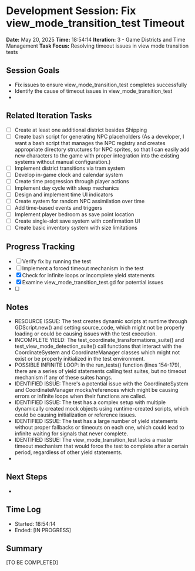 # Development Session: Fix view_mode_transition_test Timeout
**Date:** May 20, 2025
**Time:** 18:54:14
**Iteration:** 3 - Game Districts and Time Management
**Task Focus:** Resolving timeout issues in view mode transition tests

## Session Goals
- Fix issues to ensure view_mode_transition_test completes successfully
- Identify the cause of timeout issues in view_mode_transition_test
- 

## Related Iteration Tasks
- [ ] Create at least one additional district besides Shipping
- [ ] Create bash script for generating NPC placeholders (As a developer, I want a bash script that manages the NPC registry and creates appropriate directory structures for NPC sprites, so that I can easily add new characters to the game with proper integration into the existing systems without manual configuration.)
- [ ] Implement district transitions via tram system
- [ ] Develop in-game clock and calendar system
- [ ] Create time progression through player actions
- [ ] Implement day cycle with sleep mechanics
- [ ] Design and implement time UI indicators
- [ ] Create system for random NPC assimilation over time
- [ ] Add time-based events and triggers
- [ ] Implement player bedroom as save point location
- [ ] Create single-slot save system with confirmation UI
- [ ] Create basic inventory system with size limitations

## Progress Tracking
- [ ] Verify fix by running the test
- [ ] Implement a forced timeout mechanism in the test
- [x] Check for infinite loops or incomplete yield statements
- [x] Examine view_mode_transition_test.gd for potential issues
- [ ] 

## Notes
- RESOURCE ISSUE: The test creates dynamic scripts at runtime through GDScript.new() and setting source_code, which might not be properly loading or could be causing issues with the test execution.
- INCOMPLETE YIELD: The test_coordinate_transformations_suite() and test_view_mode_detection_suite() call functions that interact with the CoordinateSystem and CoordinateManager classes which might not exist or be properly initialized in the test environment.
- POSSIBLE INFINITE LOOP: In the run_tests() function (lines 154-179), there are a series of yield statements calling test suites, but no timeout mechanism if any of these suites hangs.
- IDENTIFIED ISSUE: There's a potential issue with the CoordinateSystem and CoordinateManager mocks/references which might be causing errors or infinite loops when their functions are called.
- IDENTIFIED ISSUE: The test has a complex setup with multiple dynamically created mock objects using runtime-created scripts, which could be causing initialization or reference issues.
- IDENTIFIED ISSUE: The test has a large number of yield statements without proper fallbacks or timeouts on each one, which could lead to infinite waiting for signals that never complete.
- IDENTIFIED ISSUE: The view_mode_transition_test lacks a master timeout mechanism that would force the test to complete after a certain period, regardless of other yield statements.
- 

## Next Steps
- 

## Time Log
- Started: 18:54:14
- Ended: [IN PROGRESS]

## Summary
[TO BE COMPLETED]
